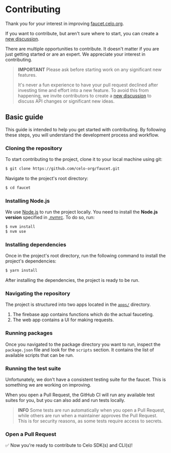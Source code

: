 # Contributing

Thank you for your interest in improving [faucet.celo.org](https://faucet.celo.org/).

If you want to contribute, but aren't sure where to start, you can create a
[new discussion](https://github.com/celo-org/faucet/discussions).

There are multiple opportunities to contribute. It doesn't matter if you are just
getting started or are an expert. We appreciate your interest in contributing.

> **IMPORTANT**
> Please ask before starting work on any significant new features.
>
> It's never a fun experience to have your pull request declined after investing time and effort
> into a new feature. To avoid this from happening, we invite contributors to create a
> [new discussion](https://github.com/celo-org/faucet/discussions) to discuss API changes or
> significant new ideas.

## Basic guide

This guide is intended to help you get started with contributing. By following these steps,
you will understand the development process and workflow.

### Cloning the repository

To start contributing to the project, clone it to your local machine using git:

```sh
$ git clone https://github.com/celo-org/faucet.git
```

Navigate to the project's root directory:

```sh
$ cd faucet
```

### Installing Node.js

We use [Node.js](https://nodejs.org/en/) to run the project locally.
You need to install the **Node.js version** specified in [.nvmrc](../.nvmrc). To do so, run:

```sh
$ nvm install
$ nvm use
```

### Installing dependencies

Once in the project's root directory, run the following command to install the project's
dependencies:

```sh
$ yarn install
```

After installing the dependencies, the project is ready to be run.

### Navigating the repository

The project is structured into two apps located in the [`apps/`](./apps/) directory.

1. The firebase app contains functions which do the actual fauceting.
2. The web app contains a UI for making requests.

### Running packages

Once you navigated to the package directory you want to run, inspect the `package.json` file
and look for the `scripts` section. It contains the list of available scripts that can be run.

### Running the test suite

Unfortunately, we don't have a consistent testing suite for the faucet.
This is something we are working on improving.

When you open a Pull Request, the GitHub CI will run any available test suites for you, but
you can also add and run tests locally.

> **INFO**
> Some tests are run automatically when you open a Pull Request, while others are run when a
> maintainer approves the Pull Request. This is for security reasons, as some tests require access
> to secrets.

### Open a Pull Request

✅ Now you're ready to contribute to Celo SDK(s) and CLI(s)!
